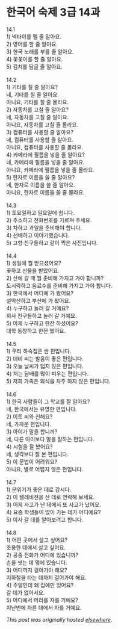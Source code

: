# 한국어 숙제 3급 14과

<div>
<div>14.1</div>1) &#45349;&#53440;&#51060;&#47484; &#47596; &#51460; &#50508;&#50500;&#50836;.<br><div>2) &#50689;&#50612;&#47484; &#54624; &#51460; &#50508;&#50500;&#50836;.</div>3) &#54620;&#44397; &#45432;&#47000;&#47484; &#48512;&#47484; &#51460; &#50508;&#50500;&#50836;.<br><div>4) &#44867;&#44867;&#51060;&#47484; &#54624; &#51460; &#50508;&#50500;&#50836;.</div>5) &#44608;&#52824;&#47484; &#45812;&#44544; &#51460; &#50508;&#50500;&#50836;.<br><div> </div>
<br><div>14.2</div>1) &#44592;&#53440;&#47484; &#52832; &#51460; &#50508;&#50500;&#50836;?<br><div>&#45348;, &#44592;&#53440;&#47484; &#52832; &#51460; &#50508;&#50500;&#50836;.</div>&#50500;&#45768;&#50836;, &#44592;&#53440;&#47484; &#52832; &#51460; &#47792;&#46972;&#50836;.<br><div>2) &#51088;&#46041;&#52264;&#47484; &#44256;&#52832; &#51460; &#50508;&#50500;&#50836;?<br>&#45348;, &#51088;&#46041;&#52264;&#47484; &#44256;&#52832; &#51460; &#50508;&#50500;&#50836;.<br>&#50500;&#45768;&#50836;, &#51088;&#46041;&#52264;&#47484; &#44256;&#52832; &#51460; &#47792;&#46972;&#50836;.</div>3) &#52980;&#54504;&#53552;&#47484; &#49324;&#50857;&#54624; &#51460; &#50508;&#50500;&#50836;?<br><div>&#45348;, &#52980;&#54504;&#53552;&#47484; &#49324;&#50857;&#54624; &#51460; &#50508;&#50500;&#50836;.<br>&#50500;&#45768;&#50836;, &#52980;&#54504;&#53552;&#47484; &#49324;&#50857;&#54624; &#51460; &#47792;&#46972;&#50836;.</div>4) &#52852;&#47700;&#46972;&#50640; &#54596;&#47492;&#51012; &#45347;&#51012; &#51460; &#50508;&#50500;&#50836;?<br><div>&#45348;, &#52852;&#47700;&#46972;&#50640; &#54596;&#47492;&#51012; &#45347;&#51012; &#51460; &#50508;&#50500;&#50836;.<br>&#50500;&#45768;&#50836;, &#52852;&#47700;&#46972;&#50640; &#54596;&#47492;&#51012; &#45347;&#51012; &#51460; &#47792;&#46972;&#50836;.</div>5) &#54620;&#51088;&#47196; &#51060;&#47492;&#51012; &#50424; &#51460; &#50508;&#50500;&#50836;?<br><div>&#45348;, &#54620;&#51088;&#47196; &#51060;&#47492;&#51012; &#50424; &#51460; &#50508;&#50500;&#50836;.<br>&#50500;&#45768;&#50836;, &#54620;&#51088;&#47196; &#51060;&#47492;&#51012; &#50424; &#51460; &#47792;&#46972;&#50836;.</div>
<br><div> </div>14.3<br><div>1) &#53664;&#50836;&#51068;&#54616;&#44256; &#51068;&#50836;&#51068;&#50640; &#49789;&#45768;&#45796;.</div>2) &#51452;&#49548;&#54616;&#44256; &#51204;&#54868;&#48264;&#54840;&#47484; &#44032;&#47476;&#52432; &#51452;&#49464;&#50836;.<br><div>3) &#52264;&#54616;&#44256; &#44284;&#51068;&#51012; &#51456;&#48708;&#54644;&#50556; &#54633;&#45768;&#45796;.</div>4) &#49440;&#48176;&#54616;&#44256; &#51060;&#50556;&#44592;&#54664;&#49845;&#45768;&#45796;.<br><div>5) &#44256;&#54693; &#52828;&#44396;&#46308;&#54616;&#44256; &#44057;&#51060; &#52237;&#51008; &#49324;&#51652;&#51077;&#45768;&#45796;.</div>
<br><div> </div>14.4<br><div>1) &#49373;&#51068;&#50640; &#47960; &#48155;&#51004;&#49512;&#50612;&#50836;?</div>&#44867;&#54616;&#44256; &#49440;&#47932;&#51012; &#48155;&#50520;&#50612;&#50836;.<br><div>2) &#49328;&#50640; &#44040; &#46412; &#47960; &#51456;&#48708;&#54644; &#44032;&#51648;&#44256; &#44032;&#50556; &#54633;&#45768;&#44620;?</div>&#46020;&#49884;&#46973;&#54616;&#44256; &#51020;&#47308;&#49688;&#47484; &#51456;&#48708;&#54644; &#44032;&#51648;&#44256; &#44032;&#50556; &#54633;&#45768;&#45796;.<br><div>3) &#54620;&#44397;&#50640;&#49436; &#50612;&#46356;&#50640; &#44032; &#48420;&#50612;&#50836;?</div>&#49444;&#50501;&#49328;&#54616;&#44256; &#48512;&#49328;&#50640; &#44032; &#48420;&#50612;&#50836;.<br><div>4) &#45572;&#44396;&#54616;&#44256; &#45440;&#47084; &#44040; &#44144;&#50696;&#50836;?</div>&#54924;&#49324; &#52828;&#44396;&#46308;&#54616;&#44256; &#45440;&#47084; &#44040; &#44144;&#50696;&#50836;.<br><div>5) &#50612;&#51228; &#45572;&#44396;&#54616;&#44256; &#54620;&#51092; &#54616;&#49512;&#50612;&#50836;?</div>&#45824;&#54617; &#46041;&#52285;&#54616;&#44256; &#54620;&#51092; &#54664;&#50612;&#50836;.<br><div> </div>
<br><div>14.5</div>1) &#50864;&#47532; &#54616;&#49689;&#51665;&#51008; &#49916; &#54200;&#51077;&#45768;&#45796;.<br><div>2) &#45936;&#48708; &#50472;&#45716; &#48156;&#51020;&#51060; &#51339;&#51008; &#54200;&#51077;&#45768;&#45796;.</div>3) &#50724;&#45720; &#45216;&#50472;&#44032; &#45925;&#51648; &#50506;&#51008; &#54200;&#51077;&#45768;&#45796;.<br><div>4) &#51200;&#45716; &#45812;&#48176;&#47484; &#47566;&#51060; &#54588;&#50864;&#45716; &#54200;&#51077;&#45768;&#45796;.</div>5) &#51200;&#55148; &#44032;&#51313;&#51008; &#50808;&#49885;&#51012; &#51088;&#51452; &#54616;&#51648; &#50506;&#51008; &#54200;&#51077;&#45768;&#45796;.<br><div> </div>
<br><div>14.6</div>1) &#54620;&#44397; &#49324;&#46988;&#46308;&#51060; &#44536; &#54617;&#44368;&#47484; &#51096; &#50508;&#50500;&#50836;?<br><div>&#45348;, &#54620;&#44397;&#50640;&#49436;&#45716; &#50976;&#47749;&#54620; &#54200;&#51077;&#45768;&#45796;.</div>2) &#51060;&#53664; &#50472;&#50752; &#52828;&#54644;&#50836;?<br><div>&#45348;, &#44032;&#44620;&#50868; &#54200;&#51077;&#45768;&#45796;.</div>3) &#50500;&#51060;&#44032; &#47568;&#51012; &#54633;&#45768;&#44620;?<br><div>&#45348;, &#45796;&#47480; &#50500;&#51060;&#48372;&#45796; &#47568;&#51012; &#51096;&#54616;&#45716; &#54200;&#51077;&#45768;&#45796;.</div>4) &#49884;&#54744;&#51012; &#51096; &#48420;&#50612;&#50836;?<br><div>&#45348;, &#49373;&#44033;&#48372;&#45796; &#51096; &#48376; &#54200;&#51077;&#45768;&#45796;.</div>5) &#51060; &#47928;&#48277;&#51060; &#50612;&#47140;&#50892;&#50836;?<br><div>&#50500;&#45768;&#50836;, &#48324;&#47196; &#50612;&#47157;&#51648; &#50506;&#51008; &#54200;&#51077;&#45768;&#45796;.</div>
<br><div> </div>14.7<br><div>1) &#48516;&#50948;&#44592;&#44032; &#51339;&#51008; &#45936;&#47196; &#44049;&#49884;&#45796;.</div>2) &#51060; &#53588;&#47112;&#48708;&#51204;&#51012; &#49328; &#45936;&#47196; &#50672;&#46973;&#54644; &#48372;&#49464;&#50836;.<br><div>3) &#50612;&#51228; &#49324;&#44256;&#44032; &#45212; &#45936;&#50640;&#49436; &#46608; &#49324;&#44256;&#44032; &#45228;&#50612;&#50836;.</div>4) &#50836;&#51608; &#54617;&#49373;&#46308;&#51060; &#47566;&#51060; &#44032;&#45716; &#45936;&#44032; &#50612;&#46356;&#50696;&#50836;?<br><div>5) &#51060;&#49324; &#44040; &#45936;&#47484; &#50508;&#50500;&#48372;&#47140;&#44256; &#54633;&#45768;&#45796;.</div>
<br><div> </div>14.8<br><div>1) &#50612;&#46500; &#44275;&#50640;&#49436; &#49332;&#44256; &#49910;&#50612;&#50836;?</div>&#51312;&#50857;&#54620; &#45936;&#50640;&#49436; &#49332;&#44256; &#49910;&#50612;&#50836;.<br><div>2) &#44277;&#51473; &#51204;&#54868;&#44032; &#50612;&#46356;&#50640; &#51080;&#49845;&#45768;&#44620;?</div>&#49552;&#51012; &#50491;&#45716; &#45936; &#50694;&#50640; &#51080;&#49845;&#45768;&#45796;.<br><div>3) &#50612;&#46356;&#44620;&#51648; &#44152;&#50612;&#44032;&#50556; &#54644;&#50836;?</div>&#51648;&#54616;&#52384;&#51012; &#53440;&#45716; &#45936;&#44620;&#51648; &#44152;&#50612;&#44032;&#50556; &#54644;&#50836;.<br><div>4) &#51452;&#47568;&#51064;&#45936; &#50780; &#51665;&#50640;&#47564; &#51080;&#50612;&#50836;?</div>&#44040; &#45936;&#44032; &#50630;&#50612;&#49436;&#50836;.<br><div>5) &#50612;&#46356;&#50640;&#49436; &#47672;&#47532;&#47484; &#51088;&#47484; &#44144;&#50696;&#50836;?</div>&#51648;&#45212;&#48264;&#50640; &#51088;&#47480; &#45936;&#50640;&#49436; &#51088;&#47484; &#44144;&#50696;&#50836;.</div>


*This post was originally hosted [elsewhere](http://planspace.blogspot.com/2009/04/3-14.html).*
